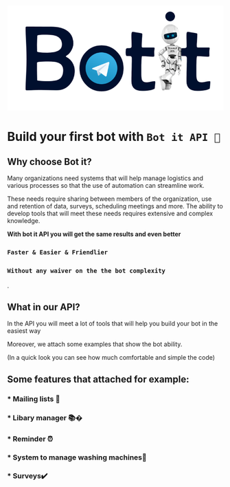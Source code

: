 <p align="center"><img src="./other/logo.png"></p>

# Build your first bot with `Bot it API 🤖`

## Why choose Bot it?

Many organizations need systems that will help manage logistics and various processes so that the use of automation can streamline work.

These needs require sharing between members of the organization, use and retention of data, surveys, scheduling meetings and more. The ability to develop tools that will meet these needs requires extensive and complex knowledge.

**With bot it API you will get the same results and even better**

### `Faster & Easier & Friendlier`

### `Without any waiver on the the bot complexity `


.
## What in our API?

In the API you will meet a lot of tools that will help you build your bot in the easiest way

Moreover, we attach some examples that show the bot ability.

(In a quick look you can see how much comfortable and simple the code)

## Some features that attached for example:

### * Mailing lists 📧
### * Libary manager 📚�
### * Reminder ⏰
### * System to manage washing machines🧺
### * Surveys✔️

